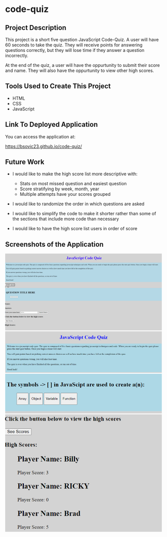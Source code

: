 # code-quiz

## Project Description

This project is a short five question JavaScript Code-Quiz. A user will have 60 seconds to take the quiz. They will receive points
for answering questions correctly, but they will lose time if they answer a question incorrectly.

At the end of the quiz, a user will have the oppurtunity to submit their score and name. They will also have the oppurtunity to 
view other high scores.

## Tools Used to Create This Project

* HTML
* CSS
* JavaScript

## Link To Deployed Application

You can access the application at:

https://bsovic23.github.io/code-quiz/


## Future Work

* I would like to make the high score list more descriptive with:
    * Stats on most missed question and easiest question
    * Score stratifying by week, month, year
    * Multiple attempts have your scores grouped

* I would like to randomize the order in which questions are asked

* I would like to simplify the code to make it shorter rather than some of the sections that include more code than necessary

* I would like to have the high score list users in order of score

## Screenshots of the Application

![](assets/pictures/Application.PNG)
![](assets/pictures/Intro.PNG)
![](assets/pictures/ExampleQuestion.PNG)
![](assets/pictures/HighScores.PNG)
